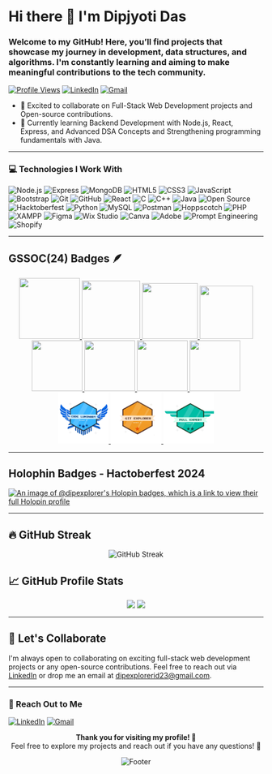 # Hi there 👋 I'm Dipjyoti Das

### Welcome to my GitHub! Here, you’ll find projects that showcase my journey in development, data structures, and algorithms. I'm constantly learning and aiming to make meaningful contributions to the tech community.

[![Profile Views](https://komarev.com/ghpvc/?username=dipexplorer&label=Profile%20views&color=0e75b6&style=flat)](https://github.com/dipexplorer)
[![LinkedIn](https://img.shields.io/badge/-Dip-blue?style=flat&logo=Linkedin&logoColor=white)](https://linkedin.com/in/dip-jyoti22/)
[![Gmail](https://img.shields.io/badge/-dipexplorerid23-c14438?style=flat&logo=Gmail&logoColor=white)](https://mail.google.com/mail/?view=cm&fs=1&to=dipexplorerid23@gmail.com)

- 👯 Excited to collaborate on Full-Stack Web Development projects and Open-source contributions.
- 🌱 Currently learning Backend Development with Node.js, React, Express, and Advanced DSA Concepts and Strengthening programming fundamentals with Java.

--- 

### 💻 Technologies I Work With

![Node.js](https://img.shields.io/badge/-Node.js-green?style=flat&logo=node.js&logoColor=white)
![Express](https://img.shields.io/badge/-Express.js-gray?style=flat&logo=express&logoColor=white)
![MongoDB](https://img.shields.io/badge/-MongoDB-green?style=flat&logo=mongodb&logoColor=white)
![HTML5](https://img.shields.io/badge/-HTML5-orange?style=flat&logo=html5&logoColor=white)
![CSS3](https://img.shields.io/badge/-CSS3-blue?style=flat&logo=css3&logoColor=white)
![JavaScript](https://img.shields.io/badge/-JavaScript-yellow?style=flat&logo=javascript&logoColor=white)
![Bootstrap](https://img.shields.io/badge/-Bootstrap-7952B3?style=flat&logo=bootstrap&logoColor=white)
![Git](https://img.shields.io/badge/-Git-F05032?style=flat&logo=git&logoColor=white)
![GitHub](https://img.shields.io/badge/-GitHub-181717?style=flat&logo=github&logoColor=white)
![React](https://img.shields.io/badge/-React-blue?style=flat&logo=react&logoColor=white)
![C](https://img.shields.io/badge/-C-A8B9CC?style=flat&logo=c&logoColor=white)
![C++](https://img.shields.io/badge/-C%2B%2B-00599C?style=flat&logo=cplusplus&logoColor=white)
![Java](https://img.shields.io/badge/-Java-blue?style=flat&logo=java&logoColor=white)
![Open Source](https://img.shields.io/badge/-Open%20Source-3DA639?style=flat&logo=opensourceinitiative&logoColor=white)
![Hacktoberfest](https://img.shields.io/badge/-Hacktoberfest-FF4500?style=flat&logo=hackthebox&logoColor=white)
![Python](https://img.shields.io/badge/-Python-blue?style=flat&logo=python&logoColor=white)
![MySQL](https://img.shields.io/badge/-MySQL-blue?style=flat&logo=mysql&logoColor=white)
![Postman](https://img.shields.io/badge/-Postman-FF6C37?style=flat&logo=postman&logoColor=white)
![Hoppscotch](https://img.shields.io/badge/-Hoppscotch-3E8A6F?style=flat&logo=hoppscotch&logoColor=white)
![PHP](https://img.shields.io/badge/-PHP-777BB4?style=flat&logo=php&logoColor=white)
![XAMPP](https://img.shields.io/badge/-XAMPP-FB7A24?style=flat&logo=xampp&logoColor=white)
![Figma](https://img.shields.io/badge/-Figma-F24E1E?style=flat&logo=figma&logoColor=white)
![Wix Studio](https://img.shields.io/badge/-Wix%20Studio-000?style=flat&logo=wix&logoColor=white)
![Canva](https://img.shields.io/badge/-Canva-00C4CC?style=flat&logo=canva&logoColor=white)
![Adobe](https://img.shields.io/badge/-Adobe-E14136?style=flat&logo=adobe&logoColor=white)
![Prompt Engineering](https://img.shields.io/badge/-Prompt%20Engineering-7C7C7C?style=flat&logo=robot&logoColor=white)
![Shopify](https://img.shields.io/badge/-Shopify-7AB55C?style=flat&logo=shopify&logoColor=white)

---

## GSSOC(24) Badges 🪶
<div style='display:flex; align-items:center; gap: 10px;' align='center'><a href="https://gssoc.girlscript.tech/leaderboard">
  <img src="https://raw.githubusercontent.com/GSSoC24/Postman-Challenge/main/docs/assets/7.png" width="120px" height="120px" />
  <img src="https://raw.githubusercontent.com/GSSoC24/Postman-Challenge/main/docs/assets/6.png" width="115px" height="115px" />
  <img src="https://raw.githubusercontent.com/GSSoC24/Postman-Challenge/main/docs/assets/5.png" width="110px" height="110px" />
  <img src="https://raw.githubusercontent.com/GSSoC24/Postman-Challenge/main/docs/assets/4.png" width="105px" height="105px" />
  <img src="https://raw.githubusercontent.com/GSSoC24/Postman-Challenge/main/docs/assets/3.png" width="100px" height="100px" />
  <img src="https://raw.githubusercontent.com/GSSoC24/Postman-Challenge/main/docs/assets/2.png" width="100px" height="100px" />
  <img src="https://raw.githubusercontent.com/GSSoC24/Postman-Challenge/main/docs/assets/1.png" width="100px" height="100px" />
  <img src="https://raw.githubusercontent.com/GSSoC24/Postman-Challenge/main/docs/assets/Postman%20White.png" width="100px" height="100px" />
  <img src="https://raw.githubusercontent.com/GSSoC24/Contributor/refs/heads/main/assets/Code%20Luminary.png" width="100px" height="100px" />
  <img src="https://raw.githubusercontent.com/GSSoC24/Contributor/refs/heads/main/assets/Git%20Explorer.png" width="100px" height="100px" />
  <img src="https://raw.githubusercontent.com/GSSoC24/Contributor/refs/heads/main/assets/Pull%20Expert.png" width="100px" height="100px" /></a>
</div>

---

## Holophin Badges - Hactoberfest 2024 
[![An image of @dipexplorer's Holopin badges, which is a link to view their full Holopin profile](https://holopin.me/dipexplorer)](https://holopin.io/@dipexplorer)


---

## 🔥 GitHub Streak

<p align="center">
<img src="https://github-readme-streak-stats.herokuapp.com/?user=dipexplorer&theme=github-dark-blue&hide_border=true" alt="GitHub Streak" />
</p>

## 📈 GitHub Profile Stats

<div align="center">
  <img height="180em" src="https://github-profile-summary-cards.vercel.app/api/cards/profile-details?username=dipexplorer&theme=github_dark" />
  <img height="180em" src="https://github-profile-summary-cards.vercel.app/api/cards/stats?username=dipexplorer&theme=github_dark" />
</div>


---

## 👯 Let's Collaborate

I'm always open to collaborating on exciting full-stack web development projects or any open-source contributions. Feel free to reach out via [LinkedIn](https://linkedin.com/in/dip-jyoti22/) or drop me an email at [dipexplorerid23@gmail.com](https://mail.google.com/mail/?view=cm&fs=1&to=dipexplorerid23@gmail.com).

---

### 📧 Reach Out to Me

[![LinkedIn](https://img.shields.io/badge/-Dip-blue?style=flat&logo=Linkedin&logoColor=white)](https://linkedin.com/in/dip-jyoti22/)
[![Gmail](https://img.shields.io/badge/-dipexplorerid23-c14438?style=flat&logo=Gmail&logoColor=white)](https://mail.google.com/mail/?view=cm&fs=1&to=dipexplorerid23@gmail.com)

<p align="center">
  <b>Thank you for visiting my profile! 🌟</b><br>
  <span>Feel free to explore my projects and reach out if you have any questions! 🚀</span>
</p>

<p align="center">
  <img src="https://capsule-render.vercel.app/api?type=waving&color=gradient&height=60&section=footer&animation=fadeIn&fontColor=ffffff" alt="Footer"/>
</p>
